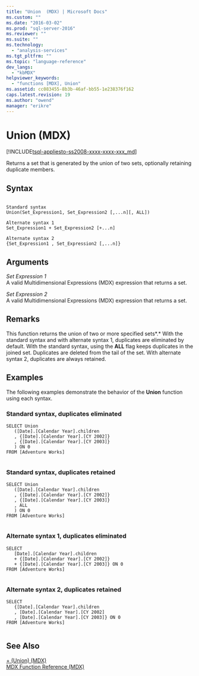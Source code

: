 ```yaml
---
title: "Union  (MDX) | Microsoft Docs"
ms.custom: ""
ms.date: "2016-03-02"
ms.prod: "sql-server-2016"
ms.reviewer: ""
ms.suite: ""
ms.technology: 
  - "analysis-services"
ms.tgt_pltfrm: ""
ms.topic: "language-reference"
dev_langs: 
  - "kbMDX"
helpviewer_keywords: 
  - "functions [MDX], Union"
ms.assetid: cc083455-8b3b-46af-bb55-1e238376f162
caps.latest.revision: 19
ms.author: "owend"
manager: "erikre"
---
```

# Union  (MDX)
[!INCLUDE[tsql-appliesto-ss2008-xxxx-xxxx-xxx_md](../a9retired/includes/tsql-appliesto-ss2008-xxxx-xxxx-xxx-md.md)]

  Returns a set that is generated by the union of two sets, optionally retaining duplicate members.  
  
## Syntax  
  
```  
  
Standard syntax  
Union(Set_Expression1, Set_Expression2 [,...n][, ALL])  
  
Alternate syntax 1  
Set_Expression1 + Set_Expression2 [+...n]  
  
Alternate syntax 2  
{Set_Expression1 , Set_Expression2 [,...n]}  
```  
  
## Arguments  
 *Set Expression 1*  
 A valid Multidimensional Expressions (MDX) expression that returns a set.  
  
 *Set Expression 2*  
 A valid Multidimensional Expressions (MDX) expression that returns a set.  
  
## Remarks  
 This function returns the union of two or more specified sets*.* With the standard syntax and with alternate syntax 1, duplicates are eliminated by default. With the standard syntax, using the **ALL** flag keeps duplicates in the joined set. Duplicates are deleted from the tail of the set. With alternate syntax 2, duplicates are always retained.  
  
## Examples  
 The following examples demonstrate the behavior of the **Union** function using each syntax.  
  
### Standard syntax, duplicates eliminated  
  
```  
SELECT Union   
   ([Date].[Calendar Year].children  
   , {[Date].[Calendar Year].[CY 2002]}  
   , {[Date].[Calendar Year].[CY 2003]}  
   ) ON 0  
FROM [Adventure Works]  
  
```  
  
### Standard syntax, duplicates retained  
  
```  
SELECT Union   
   ([Date].[Calendar Year].children  
   , {[Date].[Calendar Year].[CY 2002]}  
   , {[Date].[Calendar Year].[CY 2003]}  
   , ALL  
   ) ON 0  
FROM [Adventure Works]  
  
```  
  
### Alternate syntax 1, duplicates eliminated  
  
```  
SELECT   
   [Date].[Calendar Year].children   
   + {[Date].[Calendar Year].[CY 2002]}   
   + {[Date].[Calendar Year].[CY 2003]} ON 0  
FROM [Adventure Works]  
  
```  
  
### Alternate syntax 2, duplicates retained  
  
```  
SELECT   
   {[Date].[Calendar Year].children  
   , [Date].[Calendar Year].[CY 2002]  
   , [Date].[Calendar Year].[CY 2003]} ON 0  
FROM [Adventure Works]  
  
```  
  
## See Also  
 [+ &#40;Union&#41; &#40;MDX&#41;](../mdx/union-mdx-operator-reference.md)   
 [MDX Function Reference &#40;MDX&#41;](../mdx/mdx-function-reference-mdx.md)  
  
  